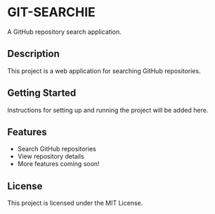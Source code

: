 # GIT-SEARCHIE

A GitHub repository search application.

## Description
This project is a web application for searching GitHub repositories.

## Getting Started
Instructions for setting up and running the project will be added here.

## Features
- Search GitHub repositories
- View repository details
- More features coming soon!

## License
This project is licensed under the MIT License. 